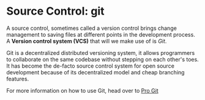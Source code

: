 # Source Control: git

A source control, sometimes called a version control brings change management to saving files at different points in the development process. A **Version control system \(VCS\)** that will we make use of is _Git_.

Git is a decentralized distributed versioning system, it allows programmers to collaborate on the same codebase without stepping on each other's toes. It has become the de-facto source control system for open source development because of its decentralized model and cheap branching features.

For more information on how to use Git, head over to [Pro Git](https://git-scm.com/book/en/v2)


